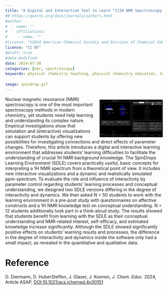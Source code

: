 ```yaml
---
title: "A Digital and Interactive Tool to Learn ^{1}H NMR Spectroscopy: The SpinDrops Learning Environment"
## https://quarto.org/docs/journals/authors.html
#author:
#  - name: ""
#    affiliations:
#     - name: ""
#license: "©2024 American Chemical Society and Division of Chemical Education, Inc."
license: "CC BY"
#draft: true
#date-modified:
date: 2024-07-30
categories: [nmr, spectroscopy]
keywords: physical chemistry teaching, physical chemistry education, teaching resources, nmr spectroscopy, nuclear magnetic resonance

image: spindrop.gif
---
```


<img src="spindrop.gif" width="40%" align="right" style="padding: 10px 0px 0px 10px;"/>

Nuclear magnetic resonance (NMR) spectroscopy is one of the most important spectroscopy methods in modern chemistry, yet students need help learning and understanding its complex nature. Empirical investigations show that simulation and (interactive) visualizations can support students by offering new possibilities for investigating connections and direct effects of parameter changes. Therefore, this article introduces a digital and interactive learning environment that addresses students’ learning difficulties to facilitate the understanding of crucial 1H NMR background knowledge. The SpinDrops Learning Environment (SDLE) covers practically useful, basic concepts for interpreting a 1H NMR spectrum from a theoretical point of view. It includes new interactive visualizations and a dynamic and realistically simulated ppm-spectrum. To evaluate the role and influence of interactivity by parameter control regarding students’ learning processes and conceptual understanding, we designed two SDLE versions differing in the degree of interactivity and dynamics. We then asked N = 50 students to work with the learning environment in a pre-post study with questionnaires on affective constructs and a 1H NMR knowledge test on conceptual understanding. N = 12 students additionally took part in a think-aloud study. The results showed that students benefit from learning with the SDLE as their conceptual understanding and NMR-related interest, self-efficacy, and estimated knowledge increase significantly. Although the SDLE showed significantly positive effects on students’ learning results and processes, the difference in the degree of interactivity and dynamics inside the software only had a small impact, as revealed in the quantitative and qualitative data.


# Reference

D. Diermann, D. HuberSteffen, J. Glaser, J. Koenen, *J. Chem. Educ.* 2024, Article ASAP, [DOI:10.1021/acs.jchemed.4c00151](https://doi.org/10.1021/acs.jchemed.4c00151)

